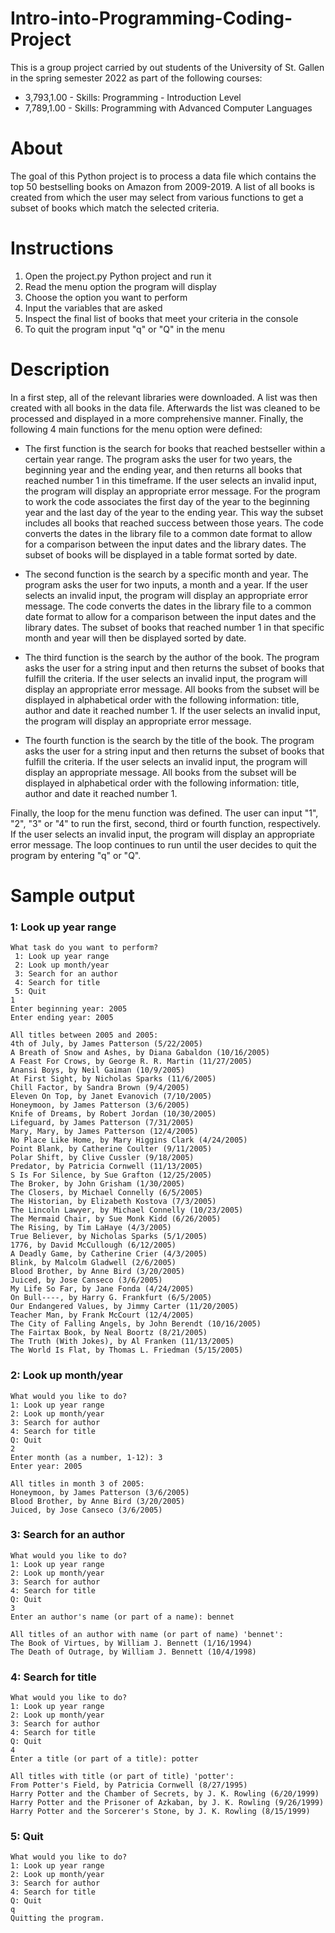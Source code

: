 # Intro-into-Programming-Coding-Project
This is a group project carried by out students of the University of St. Gallen in the spring semester 2022 as part of the following courses:
- 3,793,1.00 - Skills: Programming - Introduction Level
- 7,789,1.00 - Skills: Programming with Advanced Computer Languages
# About
The goal of this Python project is to process a data file which contains the top 50 bestselling books on Amazon from 2009-2019. A list of all books is created from which the user may select from various functions to get a subset of books which match the selected criteria.
# Instructions
1. Open the project.py Python project and run it
2. Read the menu option the program will display
3. Choose the option you want to perform
4. Input the variables that are asked
5. Inspect the final list of books that meet your criteria in the console
6. To quit the program input "q" or "Q" in the menu
# Description
In a first step, all of the relevant libraries were downloaded. A list was then created with all books in the data file. Afterwards the list was cleaned to be processed and displayed in a more comprehensive manner. Finally, the following 4 main functions for the menu option were defined:

- The first function is the search for books that reached bestseller within a certain year range. The program asks the user for two years, the beginning year and the ending year, and then returns all books that reached number 1 in this timeframe. If the user selects an invalid input, the program will display an appropriate error message. For the program to work the code associates the first day of the year to the beginning year and the last day of the year to the ending year. This way the subset includes all books that reached success between those years. The code converts the dates in the library file to a common date format to allow for a comparison between the input dates and the library dates. The subset of books will be displayed in a table format sorted by date.

- The second function is the search by a specific month and year. The program asks the user for two inputs, a month and a year. If the user selects an invalid input, the program will display an appropriate error message. The code converts the dates in the library file to a common date format to allow for a comparison between the input dates and the library dates. The subset of books that reached number 1 in that specific month and year will then be displayed sorted by date.

- The third function is the search by the author of the book. The program asks the user for a string input and then returns the subset of books that fulfill the criteria. If the user selects an invalid input, the program will display an appropriate error message. All books from the subset will be displayed in alphabetical order with the following information: title, author and date it reached number 1. If the user selects an invalid input, the program will display an appropriate error message.

- The fourth function is the search by the title of the book. The program asks the user for a string input and then returns the subset of books that fulfill the criteria. If the user selects an invalid input, the program will display an appropriate message. All books from the subset will be displayed in alphabetical order with the following information: title, author and date it reached number 1.

Finally, the loop for the menu function was defined. The user can input "1", "2", "3" or "4" to run the first, second, third or fourth function, respectively. If the user selects an invalid input, the program will display an appropriate error message. The loop continues to run until the user decides to quit the program by entering "q" or "Q".
# Sample output
### 1: Look up year range
```
What task do you want to perform?
 1: Look up year range
 2: Look up month/year
 3: Search for an author
 4: Search for title
 5: Quit
1
Enter beginning year: 2005
Enter ending year: 2005

All titles between 2005 and 2005:
4th of July, by James Patterson (5/22/2005)
A Breath of Snow and Ashes, by Diana Gabaldon (10/16/2005)
A Feast For Crows, by George R. R. Martin (11/27/2005)
Anansi Boys, by Neil Gaiman (10/9/2005)
At First Sight, by Nicholas Sparks (11/6/2005)
Chill Factor, by Sandra Brown (9/4/2005)
Eleven On Top, by Janet Evanovich (7/10/2005)
Honeymoon, by James Patterson (3/6/2005)
Knife of Dreams, by Robert Jordan (10/30/2005)
Lifeguard, by James Patterson (7/31/2005)
Mary, Mary, by James Patterson (12/4/2005)
No Place Like Home, by Mary Higgins Clark (4/24/2005)
Point Blank, by Catherine Coulter (9/11/2005)
Polar Shift, by Clive Cussler (9/18/2005)
Predator, by Patricia Cornwell (11/13/2005)
S Is For Silence, by Sue Grafton (12/25/2005)
The Broker, by John Grisham (1/30/2005)
The Closers, by Michael Connelly (6/5/2005)
The Historian, by Elizabeth Kostova (7/3/2005)
The Lincoln Lawyer, by Michael Connelly (10/23/2005)
The Mermaid Chair, by Sue Monk Kidd (6/26/2005)
The Rising, by Tim LaHaye (4/3/2005)
True Believer, by Nicholas Sparks (5/1/2005)
1776, by David McCullough (6/12/2005)
A Deadly Game, by Catherine Crier (4/3/2005)
Blink, by Malcolm Gladwell (2/6/2005)
Blood Brother, by Anne Bird (3/20/2005)
Juiced, by Jose Canseco (3/6/2005)
My Life So Far, by Jane Fonda (4/24/2005)
On Bull----, by Harry G. Frankfurt (6/5/2005)
Our Endangered Values, by Jimmy Carter (11/20/2005)
Teacher Man, by Frank McCourt (12/4/2005)
The City of Falling Angels, by John Berendt (10/16/2005)
The Fairtax Book, by Neal Boortz (8/21/2005)
The Truth (With Jokes), by Al Franken (11/13/2005)
The World Is Flat, by Thomas L. Friedman (5/15/2005)
```

### 2: Look up month/year
```
What would you like to do?
1: Look up year range
2: Look up month/year
3: Search for author
4: Search for title
Q: Quit
2
Enter month (as a number, 1-12): 3
Enter year: 2005

All titles in month 3 of 2005:
Honeymoon, by James Patterson (3/6/2005)
Blood Brother, by Anne Bird (3/20/2005)
Juiced, by Jose Canseco (3/6/2005)
```

### 3: Search for an author
```
What would you like to do?
1: Look up year range
2: Look up month/year
3: Search for author
4: Search for title
Q: Quit
3
Enter an author's name (or part of a name): bennet

All titles of an author with name (or part of name) 'bennet':
The Book of Virtues, by William J. Bennett (1/16/1994)
The Death of Outrage, by William J. Bennett (10/4/1998)
```

### 4: Search for title
```
What would you like to do?
1: Look up year range
2: Look up month/year
3: Search for author
4: Search for title
Q: Quit
4
Enter a title (or part of a title): potter

All titles with title (or part of title) 'potter':
From Potter's Field, by Patricia Cornwell (8/27/1995)
Harry Potter and the Chamber of Secrets, by J. K. Rowling (6/20/1999)
Harry Potter and the Prisoner of Azkaban, by J. K. Rowling (9/26/1999)
Harry Potter and the Sorcerer's Stone, by J. K. Rowling (8/15/1999)
```
### 5: Quit
```
What would you like to do?
1: Look up year range
2: Look up month/year
3: Search for author
4: Search for title
Q: Quit
q
Quitting the program.
```

